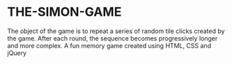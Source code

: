 # THE-SIMON-GAME
The object of the game is to repeat a series of random tile clicks created by the game. After each round, the sequence becomes progressively longer and more complex. A fun memory game created using HTML, CSS and jQuery

